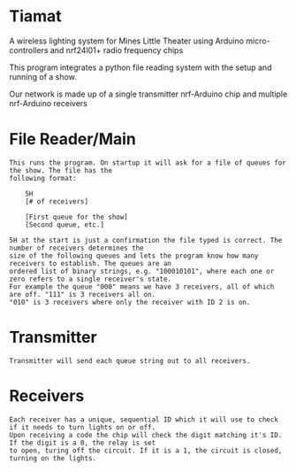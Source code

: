 # Tiamat
A wireless lighting system for Mines Little Theater using Arduino micro-controllers and nrf24l01+ radio frequency chips

This program integrates a python file reading system with the setup and running of a show.

Our network is made up of a single transmitter nrf-Arduino chip and multiple nrf-Arduino receivers

# File Reader/Main
    This runs the program. On startup it will ask for a file of queues for the show. The file has the
    following format:

        5H
        [# of receivers]

        [First queue for the show]
        [Second queue, etc.]

    5H at the start is just a confirmation the file typed is correct. The number of receivers determines the
    size of the following queues and lets the program know how many receivers to establish. The queues are an
    ordered list of binary strings, e.g. "100010101", where each one or zero refers to a single receiver's state.
    For example the queue "000" means we have 3 receivers, all of which are off. "111" is 3 receivers all on.
    "010" is 3 receivers where only the receiver with ID 2 is on.

# Transmitter
    Transmitter will send each queue string out to all receivers.

# Receivers
    Each receiver has a unique, sequential ID which it will use to check if it needs to turn lights on or off.
    Upon receiving a code the chip will check the digit matching it's ID. If the digit is a 0, the relay is set
    to open, turing off the circuit. If it is a 1, the circuit is closed, turning on the lights.

